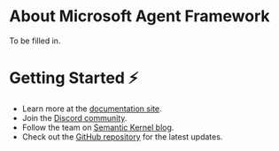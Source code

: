 # About Microsoft Agent Framework

To be filled in.

# Getting Started ⚡

- Learn more at the [documentation site](https://aka.ms/TBD).
- Join the [Discord community](https://aka.ms/TBD).
- Follow the team on [Semantic Kernel blog](https://aka.ms/TBD).
- Check out the [GitHub repository](https://github.com/microsoft/agent-framework) for the latest updates.
